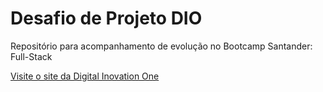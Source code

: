 # Desafio de Projeto DIO
Repositório para acompanhamento de evolução no Bootcamp Santander: Full-Stack

[Visite o site da Digital Inovation One](https://www.dio.me/)
